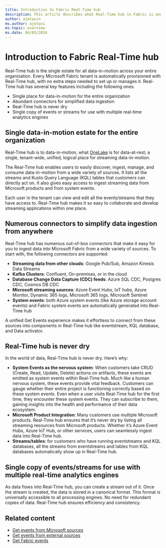 ```yaml
---
title: Introduction to Fabric Real-Time hub
description: This article describes what Real-Time hub in Fabric is and how it can be used in near-realtime scenarios. 
author: ajetasin
ms.author: ajetasi
ms.topic: overview
ms.date: 04/03/2024
---
```


# Introduction to Fabric Real-Time hub
Real-Time hub is the single estate for all data-in-motion across your entire organization. Every Microsoft Fabric tenant is automatically provisioned with Real-Time hub, with no extra steps needed to set up or manages it. Real-Time hub has several key features including the following ones:

- Single place for data-in-motion for the entire organization
- Abundant connectors for simplified data ingestion 
- Real-Time hub is never dry 
- Single copy of events or streams for use with multiple real-time analytics engines 

## Single data-in-motion estate for the entire organization 
Real-Time hub is to data-in-motion, what [OneLake](../onelake/onelake-overview.md) is for data-at-rest; a single, tenant-wide, unified, logical place for streaming data-in-motion.   

The Real-Time hub enables users to easily discover, ingest, manage, and consume data-in-motion from a wide variety of sources. It lists all the streams and Kusto Query Language (KQL) tables that customers can directly act on. It also gives easy access to ingest streaming data from Microsoft products and from system events.  

Each user in the tenant can view and edit all the events/streams that they have access to. Real-Time hub makes it so easy to collaborate and develop streaming applications within one place.  

## Numerous connectors to simplify data ingestion from anywhere  
Real-Time hub has numerous out-of-box connectors that make it easy for you to ingest data into Microsoft Fabric from a wide variety of sources. To start with, the following connectors are supported: 

- **Streaming data from other clouds**: Google Pub/Sub, Amazon Kinesis Data Streams
- **Kafka Clusters**: Confluent, On-premises, or in the cloud 
- **Database Change Data Capture (CDC) feeds**: Azure SQL CDC, Postgres CDC, Cosmos DB CDC 
- **Microsoft streaming sources**: Azure Event Hubs, IoT hubs, Azure Monitor, Dynamic 365 logs, Microsoft 365 logs, Microsoft Sentinel 
- **System events**: both Azure system events (like Azure storage account events) and Fabric system events are automatically generated into Real-Time hub 

A unified Get Events experience makes it effortless to connect from these sources into components in Real-Time hub like eventstream, KQL database, and Data activator.  

## Real-Time hub is never dry 
In the world of data, Real-Time hub is never dry. Here’s why: 

- **System Events as the nervous system**: When customers take CRUD (Create, Read, Update, Delete) actions on artifacts, these events are emitted as system events within Real-Time hub. Much like a human nervous system, these events provide vital feedback. Customers can gauge whether their entire project is functioning correctly based on these system events. Even when a user visits Real-Time hub for the first time, they encounter these system events. They can subscribe to them, gaining insights into the health and performance of their data ecosystem. 
- **Microsoft Product Integration**: Many customers use multiple Microsoft products. Real-Time hub ensures that it’s never dry by listing all streaming resources from Microsoft products. Whether it’s Azure Event Hubs, Azure IoT Hub, or other services, users can seamlessly ingest data into Real-Time hub. 
- **Streams/tables**: for customers who have running eventstreams and KQL databases, all the streams from eventstreams and tables from KQL databases automatically show up in Real-Time hub.  

## Single copy of events/streams for use with multiple real-time analytics engines 
As data flows into Real-Time hub, you can create a stream out of it. Once the stream is created, the data is stored in a canonical format. This format is universally accessible to all processing engines. No need for redundant copies of data. Real-Time hub ensures efficiency and consistency.

## Related content

- [Get events from Microsoft sources](get-events-microsoft-sources.md)
- [Get events from external sources](get-events-external-sources.md)
- [Get Fabric events](get-fabric-events.md)
